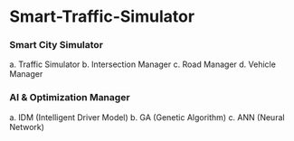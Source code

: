 # Smart-Traffic-Simulator
### Smart City Simulator  
a. Traffic Simulator
b. Intersection Manager
c. Road Manager
d. Vehicle Manager 

### AI & Optimization Manager 
a. IDM (Intelligent Driver Model)
b. GA (Genetic Algorithm)
c. ANN (Neural Network)
